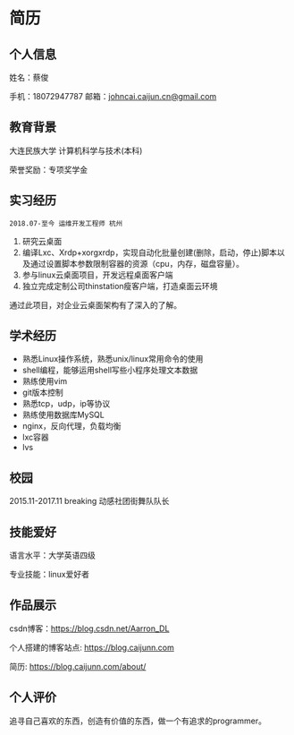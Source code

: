 # 简历

## 个人信息
姓名：蔡俊 

手机：18072947787  邮箱：johncai.caijun.cn@gmail.com

## 教育背景

大连民族大学	计算机科学与技术(本科)

荣誉奖励：专项奖学金

## 实习经历

`2018.07-至今	运维开发工程师	杭州`

1. 研究云桌面
2. 编译Lxc、Xrdp+xorgxrdp，实现自动化批量创建(删除，启动，停止)脚本以及通过设置脚本参数限制容器的资源（cpu，内存，磁盘容量）。
3. 参与linux云桌面项目，开发远程桌面客户端
4. 独立完成定制公司thinstation瘦客户端，打造桌面云环境

通过此项目，对企业云桌面架构有了深入的了解。

## 学术经历

			
- 熟悉Linux操作系统，熟悉unix/linux常用命令的使用
- shell编程，能够运用shell写些小程序处理文本数据
- 熟练使用vim
- git版本控制
- 熟悉tcp，udp，ip等协议
- 熟练使用数据库MySQL
- nginx，反向代理，负载均衡
- lxc容器
- lvs

## 校园

2015.11-2017.11 breaking	动感社团街舞队队长

## 技能爱好	

语言水平：大学英语四级

专业技能：linux爱好者

## 作品展示
csdn博客：https://blog.csdn.net/Aarron_DL

个人搭建的博客站点: https://blog.caijunn.com

简历: https://blog.caijunn.com/about/

## 个人评价

追寻自己喜欢的东西，创造有价值的东西，做一个有追求的programmer。






